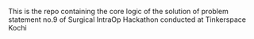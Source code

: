 This is the repo containing the core logic of the solution of problem statement no.9 of Surgical IntraOp Hackathon conducted at Tinkerspace Kochi

